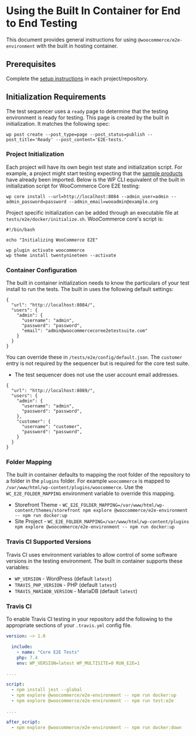 # Using the Built In Container for End to End Testing

This document provides general instructions for using `@woocommerce/e2e-environment` with the built in hosting container. 

## Prerequisites

Complete the [setup instructions](./README.md) in each project/repository.

## Initialization Requirements

The test sequencer uses a `ready` page to determine that the testing environment is ready for testing. This page is created by the built in initialization. It matches the following spec:

```
wp post create --post_type=page --post_status=publish --post_title='Ready' --post_content='E2E-tests.'
```

### Project Initialization

Each project will have its own begin test state and initialization script. For example, a project might start testing expecting that the [sample products](https://github.com/woocommerce/woocommerce/tree/master/sample-data) have already been imported. Below is the WP CLI equivalent of the built in initialization script for WooCommerce Core E2E testing:


```
wp core install --url=http://localhost:8084 --admin_user=admin --admin_password=password --admin_email=wooadmin@example.org
```

Project specific initialization can be added through an executable file at ```tests/e2e/docker/initialize.sh```. WooCommerce core's script is:


```
#!/bin/bash

echo "Initializing WooCommerce E2E"

wp plugin activate woocommerce
wp theme install twentynineteen --activate
```

### Container Configuration

The built in container initialization needs to know the particulars of your test install to run the tests. The built in uses the following default settings:

```
{
  "url": "http://localhost:8084/",
  "users": {
    "admin": {
      "username": "admin",
      "password": "password",
      "email": "admin@woocommercecoree2etestsuite.com"
    }
  }
}
```

You can override these in `/tests/e2e/config/default.json`. The `customer` entry is not required by the sequencer but is required for the core test suite. 

- The test sequencer does not use the user account email addresses.

```
{
  "url": "http://localhost:8089/",
  "users": {
    "admin": {
      "username": "admin",
      "password": "password",
    },
    "customer": {
      "username": "customer",
      "password": "password",
    }
  }
}
```

### Folder Mapping

The built in container defaults to mapping the root folder of the repository to a folder in the `plugins` folder. For example `woocommerce` is mapped to `/var/www/html/wp-content/plugins/woocommerce`. Use the `WC_E2E_FOLDER_MAPPING` environment variable to override this mapping.

- Storefront Theme - ```WC_E2E_FOLDER_MAPPING=/var/www/html/wp-content/themes/storefront npm explore @woocommerce/e2e-environment -- npm run docker:up```
- Site Project - ```WC_E2E_FOLDER_MAPPING=/var/www/html/wp-content/plugins npm explore @woocommerce/e2e-environment -- npm run docker:up```

### Travis CI Supported Versions

Travis CI uses environment variables to allow control of some software versions in the testing environment. The built in container supports these variables:

- `WP_VERSION` - WordPress (default `latest`)
- `TRAVIS_PHP_VERSION` - PHP (default `latest`)
- `TRAVIS_MARIADB_VERSION` - MariaDB (default `latest`)

### Travis CI

To enable Travis CI testing in your repository add the following to the appropriate sections of your `.travis.yml` config file.

```yaml
version: ~> 1.0

  include:
    - name: "Core E2E Tests"
    php: 7.4
    env: WP_VERSION=latest WP_MULTISITE=0 RUN_E2E=1

....

script:
  - npm install jest --global
  - npm explore @woocommerce/e2e-environment -- npm run docker:up
  - npm explore @woocommerce/e2e-environment -- npm run test:e2e

....

after_script:
  - npm explore @woocommerce/e2e-environment -- npm run docker:down
```
